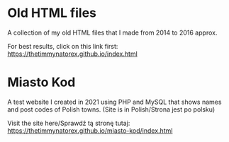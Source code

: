 # Old HTML files
A collection of my old HTML files that I made from 2014 to 2016 approx.

For best results, click on this link first: https://thetimmynatorex.github.io/index.html

# Miasto Kod
A test website I created in 2021 using PHP and MySQL that shows names and post codes of Polish towns. (Site is in Polish/Strona jest po polsku)

Visit the site here/Sprawdź tą stronę tutaj: https://thetimmynatorex.github.io/miasto-kod/index.html

